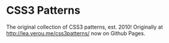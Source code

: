 # CSS3 Patterns

The original collection of CSS3 patterns, est. 2010!
Originally at http://lea.verou.me/css3patterns/ now on Github Pages.
